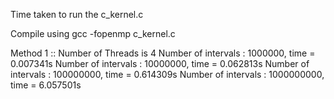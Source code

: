 Time taken to run the c_kernel.c

Compile using gcc -fopenmp c_kernel.c

Method 1 :: Number of Threads is 4
Number of intervals : 1000000, time = 0.007341s
Number of intervals : 10000000, time = 0.062813s
Number of intervals : 100000000, time = 0.614309s
Number of intervals : 1000000000, time = 6.057501s





